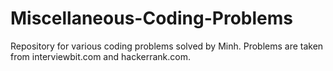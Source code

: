 # Miscellaneous-Coding-Problems
Repository for various coding problems solved by Minh.
Problems are taken from interviewbit.com and hackerrank.com.